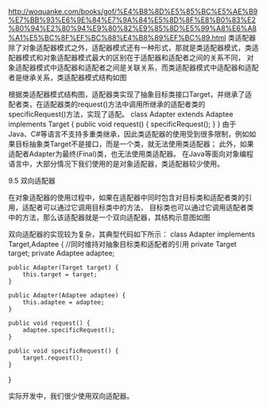 http://woquanke.com/books/gof/%E4%B8%8D%E5%85%BC%E5%AE%B9%E7%BB%93%E6%9E%84%E7%9A%84%E5%8D%8F%E8%B0%83%E2%80%94%E2%80%94%E9%80%82%E9%85%8D%E5%99%A8%E6%A8%A1%E5%BC%8F%EF%BC%88%E4%B8%89%EF%BC%89.html
类适配器
除了对象适配器模式之外，适配器模式还有一种形式，那就是类适配器模式，类适配器模式和对象适配器模式最大的区别在于适配器和适配者之间的关系不同，
对象适配器模式中适配器和适配者之间是关联关系，而类适配器模式中适配器和适配者是继承关系，类适配器模式结构如图

根据类适配器模式结构图，适配器类实现了抽象目标类接口Target，并继承了适配者类，在适配器类的request()方法中调用所继承的适配者类的specificRequest()方法，实现了适配。
class Adapter extends Adaptee implements Target {
    public void request() {
        specificRequest();
    }
}
由于Java、C#等语言不支持多重类继承，因此类适配器的使用受到很多限制，例如如果目标抽象类Target不是接口，而是一个类，就无法使用类适配器；
此外，如果适配者Adapter为最终(Final)类，也无法使用类适配器。
在Java等面向对象编程语言中，大部分情况下我们使用的是对象适配器，类适配器较少使用。



9.5 双向适配器

在对象适配器的使用过程中，如果在适配器中同时包含对目标类和适配者类的引用，适配者可以通过它调用目标类中的方法，
目标类也可以通过它调用适配者类中的方法，那么该适配器就是一个双向适配器，其结构示意图如图

双向适配器的实现较为复杂，其典型代码如下所示：
class Adapter implements Target,Adaptee {
    //同时维持对抽象目标类和适配者的引用
    private Target target;
    private Adaptee adaptee;

    public Adapter(Target target) {
        this.target = target;
    }

    public Adapter(Adaptee adaptee) {
        this.adaptee = adaptee;
    }

    public void request() {
        adaptee.specificRequest();
    }

    public void specificRequest() {
        target.request();
    }
}

实际开发中，我们很少使用双向适配器。





